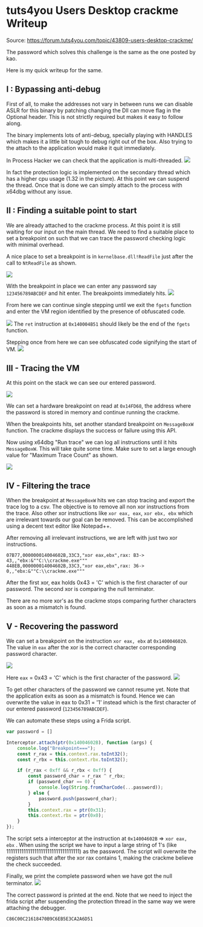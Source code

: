 # tuts4you Users Desktop crackme Writeup

Source: https://forum.tuts4you.com/topic/43809-users-desktop-crackme/

The password which solves this challenge is the same as the one posted by kao.

Here is my quick writeup for the same.

## I : Bypassing anti-debug
First of all, to make the addresses not vary in between runs we can disable ASLR for this binary by patching changing the Dll can move flag in the Optional header. This is not strictly required but makes it easy to follow along.

The binary implements lots of anti-debug, specially playing with HANDLES which makes it a little bit tough to debug right out of the box. Also trying to the attach to the application would make it quit immediately. 

In Process Hacker  we can check that the application is multi-threaded. 
![](img/1.png)

In fact the protection logic is implemented on the secondary thread which has a higher cpu usage (1.32 in the picture). At this point we can suspend the thread. Once that is done we can simply attach to the process with x64dbg without any issue.

## II : Finding a suitable point to start

We are already attached to the crackme process. At this point it is still waiting for our input on the main thread. We need to find a suitable place to set a breakpoint on such that we can trace the password checking logic with minimal overhead.

A nice place to set a breakpoint is in `kernelbase.dll!ReadFile` just after the call to `NtReadFile` as shown.

![](img/2.png)

With the breakpoint in place we can enter any password say `123456789ABCDEF` and hit enter. The breakpoints immediately hits.
![](img/3.png)

From here we can continue single stepping until we exit the `fgets` function and enter the VM region identified by the presence of obfuscated code.

![](img/4.png)
The `ret` instruction at `0x140004B51` should likely be the end of the `fgets` function. 

Stepping once from here we can see obfuscated code signifying the start of VM.
![](img/5.png)

## III - Tracing the VM

At this point on the stack we can see our entered password.

![](img/6.png)

We can set a hardware breakpoint on read at `0x14FD68`, the address where the password is stored in memory and continue running the crackme.

When the breakpoints hits, set another standard breakpoint on `MessageBoxW` function. The crackme displays the success or failure using this API.

Now using x64dbg "Run trace" we can log all instructions until it hits `MessageBoxW`. This will take quite some time. Make sure to set a large enough value for "Maximum Trace Count" as shown.

![](img/7.png)

## IV - Filtering the trace

When the breakpoint at `MessageBoxW` hits we can stop tracing and export the trace log to a csv. The objective is to remove all non xor instructions from the trace. Also other xor instructions like `xor eax, eax`, `xor ebx, ebx` which are irrelevant towards our goal can be removed. This can be accomplished using a decent text editor like Notepad++.

After removing all irrelevant instructions, we are left with just two xor instructions.
```csv
07B77,000000014004602B,33C3,"xor eax,ebx",rax: B3-> 43,,"ebx:&""C:\\crackme.exe"""
448EB,000000014004602B,33C3,"xor eax,ebx",rax: 36-> 0,,"ebx:&""C:\\crackme.exe"""
```

After the first xor, eax holds 0x43 = 'C' which is the first character of our password.
The second xor is comparing the null terminator.

There are no more xor's as the crackme stops comparing further characters as soon as a mismatch is found.

## V - Recovering the password 

We can set a breakpoint on the instruction `xor eax, ebx` at `0x1400046020`. The value in `eax` after the xor is the correct character corresponding password character.

![](img/8.png)

Here `eax` = 0x43 = 'C' which is the first character of the password.
![](img/9.png)

To get other characters of the password we cannot resume yet. Note that the application exits as soon as a mismatch is found. Hence we can overwrite the value in eax to 0x31 = '1'  instead which is the first character of our entered password (`123456789ABCDEF`).

We can automate these steps using a Frida script.

```js
var password = []

Interceptor.attach(ptr(0x14004602B), function (args) {
	console.log("Breakpoint===");
	const r_rax = this.context.rax.toInt32();
	const r_rbx = this.context.rbx.toInt32();

	if (r_rax < 0xff && r_rbx < 0xff) {
		const password_char = r_rax ^ r_rbx;
		if (password_char == 0) {
			console.log(String.fromCharCode(...password));
		} else {
			password.push(password_char);
		}
		this.context.rax = ptr(0x31);
		this.context.rbx = ptr(0x0);
	}
});
```

The script sets a interceptor at the instruction at `0x14004602B` => `xor eax, ebx` .
When using the script we have to input a large string of 1's (like 1111111111111111111111111111111111) as the password. The script will overwrite the registers such that after the xor rax contains 1, making the crackme believe the check succeeded.

Finally, we print the complete password when we have got the null terminator.
![](img/10.png)

The correct password is printed at the end. Note that we need to inject the frida script after suspending the protection thread in the same way we were attaching the debugger.

```
C86C00C21618470B9C6EB5E3CA2A6D51
```